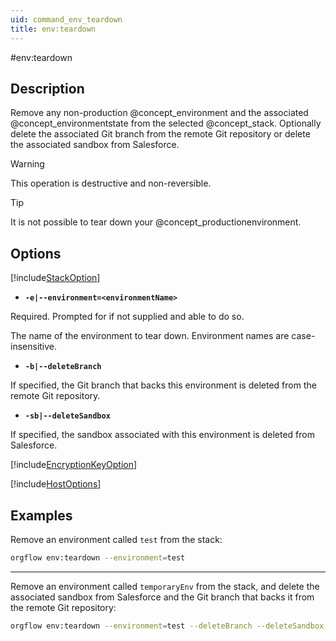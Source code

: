 ```yaml
---
uid: command_env_teardown
title: env:teardown
---
```


#env:teardown

## Description

Remove any non-production @concept_environment and the associated @concept_environmentstate from the selected @concept_stack. Optionally delete the associated Git branch from the remote Git repository or delete the associated sandbox from Salesforce.

>[!WARNING]
>This operation is destructive and non-reversible.

>[!TIP]
>It is not possible to tear down your @concept_productionenvironment.

## Options

[!include[StackOption](partials/stack-option.md)]
  
- **`-e|--environment=<environmentName>`**

Required. Prompted for if not supplied and able to do so.
  
The name of the environment to tear down. Environment names are case-insensitive.
  
- **`-b|--deleteBranch`**

If specified, the Git branch that backs this environment is deleted from the remote Git repository.
  
- **`-sb|--deleteSandbox`**

If specified, the sandbox associated with this environment is deleted from Salesforce.
  
[!include[EncryptionKeyOption](partials/encryption-key-option.md)]

[!include[HostOptions](partials/host-options.md)]

## Examples

Remove an environment called `test` from the stack:

```bash
orgflow env:teardown --environment=test
```

***

Remove an environment called `temporaryEnv` from the stack, and delete the associated sandbox from Salesforce and the Git branch that backs it from the remote Git repository:

```bash
orgflow env:teardown --environment=test --deleteBranch --deleteSandbox
```